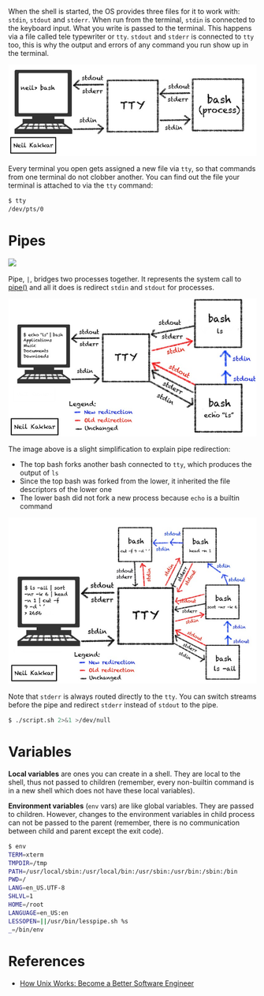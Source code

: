 When the shell is started, the OS provides three files for it to work with: `stdin`, `stdout` and `stderr`. When run from the terminal, `stdin` is connected to the keyboard input. What you write is passed to the terminal. This happens via a file called tele typewriter or `tty`. `stdout` and `stderr` is connected to `tty` too, this is why the output and errors of any command you run show up in the terminal.

![](img/tty.jpg)

Every terminal you open gets assigned a new file via `tty`, so that commands from one terminal do not clobber another. You can find out the file your terminal is attached to via the `tty` command:

```bash
$ tty
/dev/pts/0
```

# Pipes

![](https://drawings.jvns.ca/drawings/pipes.png)

Pipe, `|`, bridges two processes together. It represents the system call to [pipe()](https://man7.org/linux/man-pages/man2/pipe.2.html) and all it does is redirect `stdin` and `stdout` for processes.

![$ echo ls | bash](img/pipe-example-1.jpg)

The image above is a slight simplification to explain pipe redirection:
- The top bash forks another bash connected to `tty`, which produces the output of `ls`
- Since the top bash was forked from the lower, it inherited the file descriptors of the lower one
- The lower bash did not fork a new process because `echo` is a builtin command

![$ ls -ail | sort -nr -k 6 | head -n 1 | cut -f 9 -d ' '](img/pipe-example-2.jpg)

Note that `stderr` is always routed directly to the `tty`. You can switch streams before the pipe and redirect `stderr` instead of `stdout` to the pipe.

```bash
$ ./script.sh 2>&1 >/dev/null
```

# Variables

**Local variables** are ones you can create in a shell. They are local to the shell, thus not passed to children (remember, every non-builtin command is in a new shell which does not have these local variables).

**Environment variables** (`env` vars) are like global variables. They are passed to children. However, changes to the environment variables in child process can not be passed to the parent (remember, there is no communication between child and parent except the exit code).

```bash
$ env
TERM=xterm
TMPDIR=/tmp
PATH=/usr/local/sbin:/usr/local/bin:/usr/sbin:/usr/bin:/sbin:/bin
PWD=/
LANG=en_US.UTF-8
SHLVL=1
HOME=/root
LANGUAGE=en_US:en
LESSOPEN=||/usr/bin/lesspipe.sh %s
_=/bin/env
```

# References

- [How Unix Works: Become a Better Software Engineer](https://neilkakkar.com/unix.html)